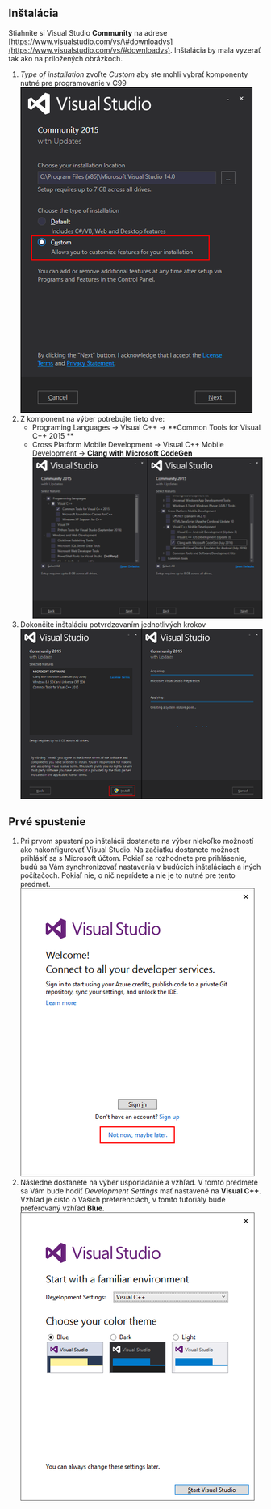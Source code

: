## Inštalácia

Stiahnite si Visual Studio **Community** na adrese [https://www.visualstudio.com/vs/\#downloadvs](https://www.visualstudio.com/vs/#downloadvs). Inštalácia by mala vyzerať  
tak ako na priložených obrázkoch.

1. _Type of installation_ zvoľte _Custom_ aby ste mohli vybrať komponenty nutné pre programovanie v C99
   ![](/visual-studio-2015/images/install_1.png)
2. Z komponent na výber potrebujte tieto dve:
   * Programing Languages -&gt; Visual C++ -&gt; **Common Tools for Visual C++ 2015 **
   * Cross Platform Mobile Development -&gt; Visual C++ Mobile Development -&gt; **Clang with Microsoft CodeGen**
     ![](/visual-studio-2015/images/install_2.png)
3. Dokončite inštaláciu potvrdzovaním jednotlivých krokov
   ![](/visual-studio-2015/images/install_3.png)

## Prvé spustenie

1. Pri prvom spustení po inštalácii dostanete na výber niekoľko možností ako nakonfigurovať Visual Studio. Na začiatku dostanete možnost prihlásiť sa s Microsoft účtom. Pokiaľ sa rozhodnete pre prihlásenie, budú sa Vám synchronizovať nastavenia v budúcich inštaláciach a iných počítačoch. Pokiaľ nie, o nič neprídete a nie je to nutné pre tento predmet.
   ![](/visual-studio-2015/images/firstrun_1.png)
2. Následne dostanete na výber usporiadanie a vzhľad. V tomto predmete sa Vám bude hodiť _Development Settings_ mať nastavené na **Visual C++**. Vzhľad je čisto o Vašich preferenciách, v tomto tutoriály bude preferovaný vzhľad **Blue**.
   ![](/visual-studio-2015/images/firstrun_2.png)



